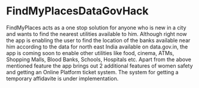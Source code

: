 # FindMyPlacesDataGovHack
FindMyPlaces acts as a one stop solution for anyone who is new in a city and wants to find the nearest utilities available to him. Although right now the app is enabling the user to find the location of the banks available near him according to the data for north east India available on data.gov.in, the app is coming soon to enable other utilities like food, cinema, ATMs, Shopping Malls, Blood Banks, Schools, Hospitals etc. 
Apart from the above mentioned feature the app brings out 2 additional features of women safety and getting an Online Platform ticket system. The system for getting a temporary affidavite is under implementation. 
